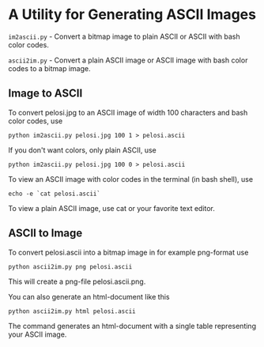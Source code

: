 A Utility for Generating ASCII Images
=====================================

`im2ascii.py` - Convert a bitmap image to plain ASCII or ASCII with bash
                color codes.

`ascii2im.py` - Convert a plain ASCII image or ASCII image with bash
                color codes to a bitmap image.

Image to ASCII
--------------

To convert pelosi.jpg to an ASCII image of width 100 characters and
bash color codes, use

   `python im2ascii.py pelosi.jpg 100 1 > pelosi.ascii`

If you don't want colors, only plain ASCII, use

   `python im2ascii.py pelosi.jpg 100 0 > pelosi.ascii`

To view an ASCII image with color codes in the terminal (in bash
shell), use

   <code>echo -e \`cat pelosi.ascii\`</code>

To view a plain ASCII image, use cat or your favorite text editor.

ASCII to Image
--------------

To convert pelosi.ascii into a bitmap image in for example png-format
use

  `python ascii2im.py png pelosi.ascii`

This will create a png-file pelosi.ascii.png.

You can also generate an html-document like this

  `python ascii2im.py html pelosi.ascii`

The command generates an html-document with a single table
representing your ASCII image.